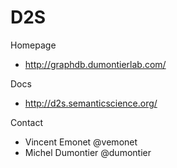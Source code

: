 D2S
=======

Homepage
* http://graphdb.dumontierlab.com/

Docs
* http://d2s.semanticscience.org/

Contact
* Vincent Emonet @vemonet
* Michel Dumontier @dumontier
